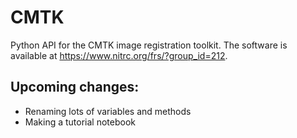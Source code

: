 # CMTK
Python API for the CMTK image registration toolkit. The software is available at https://www.nitrc.org/frs/?group_id=212.

## Upcoming changes:
- Renaming lots of variables and methods
- Making a tutorial notebook
